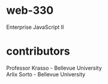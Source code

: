 # web-330
Enterprise JavaScript II
# contributors
Professor Krasso - Bellevue University
<br/>
Arlix Sorto - Bellevue University
